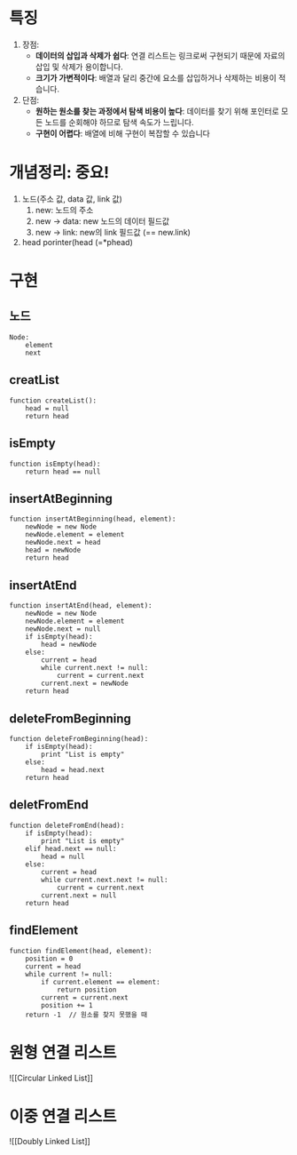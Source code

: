 # 특징
1. 장점:
    - **데이터의 삽입과 삭제가 쉽다**: 연결 리스트는 링크로써 구현되기 때문에 자료의 삽입 및 삭제가 용이합니다.
    - **크기가 가변적이다**: 배열과 달리 중간에 요소를 삽입하거나 삭제하는 비용이 적습니다.
2. 단점:
    - **원하는 원소를 찾는 과정에서 탐색 비용이 높다**: 데이터를 찾기 위해 포인터로 모든 노드를 순회해야 하므로 탐색 속도가 느립니다.
    - **구현이 어렵다**: 배열에 비해 구현이 복잡할 수 있습니다
# **개념정리**: 중요!
1. 노드(주소 값, data 값, link 값)
	1. new: 노드의 주소
	2. new -> data: new 노드의 데이터 필드값
	3. new -> link: new의 link 필드값 (== new.link)
2. head porinter(head (=*phead)

# 구현
## 노드
```
Node:
    element
    next
```
## creatList
```
function createList():
    head = null
    return head
```
## isEmpty
```
function isEmpty(head):
    return head == null
```
## insertAtBeginning
```
function insertAtBeginning(head, element):
    newNode = new Node
    newNode.element = element
    newNode.next = head
    head = newNode
    return head
```
## insertAtEnd
```
function insertAtEnd(head, element):
    newNode = new Node
    newNode.element = element
    newNode.next = null
    if isEmpty(head):
        head = newNode
    else:
        current = head
        while current.next != null:
            current = current.next
        current.next = newNode
    return head
```
## deleteFromBeginning
```
function deleteFromBeginning(head):
    if isEmpty(head):
        print "List is empty"
    else:
        head = head.next
    return head
```
## deletFromEnd
```
function deleteFromEnd(head):
    if isEmpty(head):
        print "List is empty"
    elif head.next == null:
        head = null
    else:
        current = head
        while current.next.next != null:
            current = current.next
        current.next = null
    return head
```
## findElement
```
function findElement(head, element):
    position = 0
    current = head
    while current != null:
        if current.element == element:
            return position
        current = current.next
        position += 1
    return -1  // 원소를 찾지 못했을 때
```
# 원형 연결 리스트
![[Circular Linked List]]
# 이중 연결 리스트
![[Doubly Linked List]]